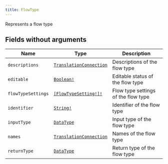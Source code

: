 ```yaml
---
title: FlowType
---
```


Represents a flow type

## Fields without arguments

| Name | Type | Description |
|------|------|-------------|
| `descriptions` | [`TranslationConnection`](../object/translationconnection.md) | Descriptions of the flow type |
| `editable` | [`Boolean!`](../scalar/boolean.md) | Editable status of the flow type |
| `flowTypeSettings` | [`[FlowTypeSetting!]!`](../object/flowtypesetting.md) | Flow type settings of the flow type |
| `identifier` | [`String!`](../scalar/string.md) | Identifier of the flow type |
| `inputType` | [`DataType`](../object/datatype.md) | Input type of the flow type |
| `names` | [`TranslationConnection`](../object/translationconnection.md) | Names of the flow type |
| `returnType` | [`DataType`](../object/datatype.md) | Return type of the flow type |

